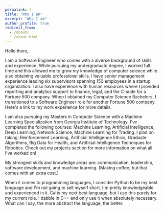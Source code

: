 ```yaml
---
permalink: /
title: "Who I am"
excerpt: "Who I am"
author_profile: true
redirect_from: 
  - /about/
  - /about.html
---
```


Hello there, 

I am a Software Engineer who comes with a diverse background of skills and experience. While pursuing my undergraduate degree, I worked full time and this allowed me to grow my knowledge of computer science while also obtaining valuable professional skills. I have senior management experience leading six supervisors spanning 150 employees in a startup organization. I also have experience with human resources where I provided reporting and analytics support to finance, legal, and the C-suite for a Fortune 500 company. When I obtained my Computer Science Bachelors, I transitioned to a Software Engineer role for another Fortune 500 company. Here's a link to my work experience for more details.

I am also pursuing my Masters in Computer Science with a Machine Learning Specialization from Georgia Institute of Technology. I've completed the following courses: Machine Learning, Artificial Intelligence, Deep Learning, Network Science, Machine Learning for Trading. I plan on taking: Reinforcement Learning, Artificial Intelligence Ethics, Graduate Algorithms, Big Data for Health, and Artificial Intelligence Techniques for Robotics. Check out my projects section for more information on what all I've worked on! 

My strongest skills and knowledge areas are: communication, leadership, software development, and machine learning. (Making coffee, but that comes with an extra cost.)

When it comes to programming languages, I consider Python to be my best language and I'm not going to sell myself short, I'm pretty knowledgeable and experienced in it. C# is my next best language, but I use this purely for my current role. I dabble in C++ and only use it when absolutely necessary. What can I say, the more abstract the language, the better. 




